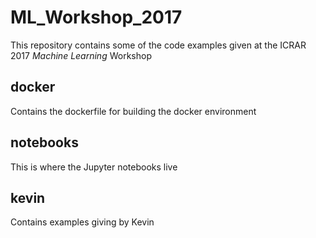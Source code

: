 # ML_Workshop_2017

This repository contains some of the code examples given at the ICRAR 2017 _Machine Learning_ Workshop

## docker

Contains the dockerfile for building the docker environment

## notebooks

This is where the Jupyter notebooks live

## kevin

Contains examples giving by Kevin  
